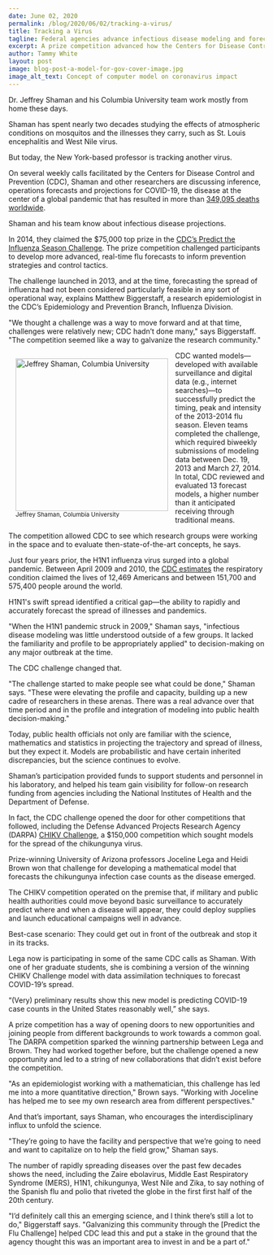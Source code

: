 ```yaml
---
date: June 02, 2020
permalink: /blog/2020/06/02/tracking-a-virus/
title: Tracking a Virus
tagline: Federal agencies advance infectious disease modeling and forecasting with competitions
excerpt: A prize competition advanced how the Centers for Disease Control and Prevention forecasts the timing, peak and intensity of the influenza virus. Today, those prize winners and others are working with the agency on operations forecasts and projections for COVID-19, the disease at the center of a global pandemic.  
author: Tammy White
layout: post
image: blog-post-a-model-for-gov-cover-image.jpg
image_alt_text: Concept of computer model on coronavirus impact
---
```

 
Dr. Jeffrey Shaman and his Columbia University team work mostly from home these days.

Shaman has spent nearly two decades studying the effects of atmospheric conditions on mosquitos and the illnesses they carry, such as St. Louis encephalitis and West Nile virus. 

But today, the New York-based professor is tracking another virus.

On several weekly calls facilitated by the Centers for Disease Control and Prevention (CDC), Shaman and other researchers are discussing inference, operations forecasts and projections for COVID-19, the disease at the center of a global pandemic that has resulted in more than <a href="https://www.who.int/docs/default-source/coronaviruse/situation-reports/20200527-covid-19-sitrep-128.pdf?sfvrsn=11720c0a_2" target="_blank" rel="noopener">349,095 deaths worldwide</a>.

Shaman and his team know about infectious disease projections.

In 2014, they claimed the $75,000 top prize in the <a href="https://www.challenge.gov/toolkit/case-studies/cdc-predict-the-flu/">CDC’s Predict the Influenza Season Challenge</a>. The prize competition challenged participants to develop more advanced, real-time flu forecasts to inform prevention strategies and control tactics.

The challenge launched in 2013, and at the time, forecasting the spread of influenza had not been considered particularly feasible in any sort of operational way, explains Matthew Biggerstaff, a research epidemiologist in the CDC’s Epidemiology and Prevention Branch, Influenza Division.

"We thought a challenge was a way to move forward and at that time, challenges were relatively new; CDC hadn’t done many," says Biggerstaff. "The competition seemed like a way to galvanize the research community."

<figure style="float:left; margin:1em;" >
  <img height="300px" src="{{ site.baseurl }}/assets/netlify-uploads/blog-post-a-model-for-gov-content-image-Jeffrey-Shaman.png" alt="Jeffrey Shaman, Columbia University"/>
  <figcaption style="font-size: smaller;">Jeffrey Shaman, Columbia University</figcaption>
</figure>

CDC wanted models—developed with available surveillance and digital data (e.g., internet searches)—to successfully predict the timing, peak and intensity of the 2013-2014 flu season. Eleven teams completed the challenge, which required biweekly submissions of modeling data between Dec. 19, 2013 and March 27, 2014. In total, CDC reviewed and evaluated 13 forecast models, a higher number than it anticipated receiving through traditional means. 

The competition allowed CDC to see which research groups were working in the space and to evaluate then-state-of-the-art concepts, he says.

Just four years prior, the H1N1 influenza virus surged into a global pandemic. Between April 2009 and 2010, the <a href="https://www.cdc.gov/flu/pandemic-resources/2009-h1n1-pandemic.html" target="_blank" rel="noopener">CDC estimates</a> the respiratory condition claimed the lives of 12,469 Americans and between 151,700 and 575,400 people around the world. 

H1N1's swift spread identified a critical gap—the ability to rapidly and accurately forecast the spread of illnesses and pandemics.

"When the H1N1 pandemic struck in 2009," Shaman says, "infectious disease modeling was little understood outside of a few groups. It lacked the familiarity and profile to be appropriately applied" to decision-making on any major outbreak at the time.

The CDC challenge changed that. 

"The challenge started to make people see what could be done," Shaman says. "These were elevating the profile and capacity, building up a new cadre of researchers in these arenas. There was a real advance over that time period and in the profile and integration of modeling into public health decision-making."

Today, public health officials not only are familiar with the science, mathematics and statistics in projecting the trajectory and spread of illness, but they expect it. Models are probabilistic and have certain inherited discrepancies, but the science continues to evolve.

Shaman’s participation provided funds to support students and personnel in his laboratory, and helped his team gain visibility for follow-on research funding from agencies including the National Institutes of Health and the Department of Defense.

In fact, the CDC challenge opened the door for other competitions that followed, including the Defense Advanced Projects Research Agency (DARPA) <a href="https://www.challenge.gov/challenge/darpa-chikv-challenge/">CHIKV Challenge</a>, a $150,000 competition which sought models for the spread of the chikungunya virus.

Prize-winning University of Arizona professors Joceline Lega and Heidi Brown won that challenge for developing a mathematical model that forecasts the chikungunya infection case counts as the disease emerged.

The CHIKV competition operated on the premise that, if military and public health authorities could move beyond basic surveillance to accurately predict where and when a disease will appear, they could deploy supplies and launch educational campaigns well in advance. 

Best-case scenario: They could get out in front of the outbreak and stop it in its tracks.

Lega now is participating in some of the same CDC calls as Shaman. With one of her graduate students, she is combining a version of the winning CHIKV Challenge model with data assimilation techniques to forecast COVID-19’s spread. 

“(Very) preliminary results show this new model is predicting COVID-19 case counts in the United States reasonably well,” she says.

A prize competition has a way of opening doors to new opportunities and joining people from different backgrounds to work towards a common goal. The DARPA competition sparked the winning partnership between Lega and Brown. They had worked together before, but the challenge opened a new opportunity and led to a string of new collaborations that didn’t exist before the competition.

"As an epidemiologist working with a mathematician, this challenge has led me into a more quantitative direction," Brown says. "Working with Joceline has helped me to see my own research area from different perspectives."

And that’s important, says Shaman, who encourages the interdisciplinary influx to unfold the science.

"They’re going to have the facility and perspective that we’re going to need and want to capitalize on to help the field grow," Shaman says. 

The number of rapidly spreading diseases over the past few decades shows the need, including the Zaire ebolavirus, Middle East Respiratory Syndrome (MERS), H1N1, chikungunya, West Nile and Zika, to say nothing of the Spanish flu and polio that riveted the globe in the first first half of the 20th century. 

"I’d definitely call this an emerging science, and I think there’s still a lot to do," Biggerstaff says. "Galvanizing this community through the [Predict the Flu Challenge] helped CDC lead this and put a stake in the ground that the agency thought this was an important area to invest in and be a part of."
